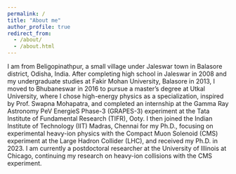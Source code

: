 ```yaml
---
permalink: /
title: "About me"
author_profile: true
redirect_from: 
  - /about/
  - /about.html
---
```


I am from Beligopinathpur, a small village under Jaleswar town in Balasore district, Odisha, India. After completing high school in Jaleswar in 2008 and my undergraduate studies at Fakir Mohan University, Balasore in 2013, I moved to Bhubaneswar in 2016 to pursue a master’s degree at Utkal University, where I chose high-energy physics as a specialization, inspired by Prof. Swapna Mohapatra, and completed an internship at the Gamma Ray Astronomy PeV EnergieS Phase-3 (GRAPES-3) experiment at the Tata Institute of Fundamental Research (TIFR), Ooty. I then joined the Indian Institute of Technology (IIT) Madras, Chennai for my Ph.D., focusing on experimental heavy-ion physics with the Compact Muon Solenoid (CMS) experiment at the Large Hadron Collider (LHC), and received my Ph.D. in 2023. I am currently a postdoctoral researcher at the University of Illinois at Chicago, continuing my research on heavy-ion collisions with the CMS experiment.


